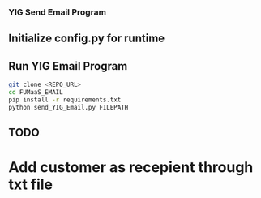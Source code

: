 ### YIG Send Email Program
## Initialize config.py for runtime

## Run YIG Email Program
```bash
git clone <REPO_URL>
cd FUMaaS_EMAIL
pip install -r requirements.txt
python send_YIG_Email.py FILEPATH
```
## TODO
# Add customer as recepient through txt file